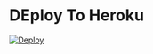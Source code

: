 # DEploy To Heroku
[![Deploy](https://www.herokucdn.com/deploy/button.svg)](https://heroku.com/deploy?template=[https://github.com/Nanatsu2370/sssss)
